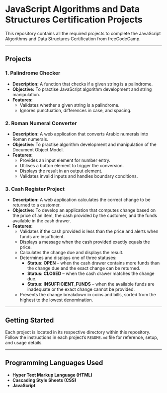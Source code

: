# JavaScript Algorithms and Data Structures Certification Projects

This repository contains all the required projects to complete the JavaScript Algorithms and Data Structures Certification from freeCodeCamp.

--------------------------------------------------------------------------------------------------------------------------

## Projects

### 1. Palindrome Checker
- **Description:** A function that checks if a given string is a palindrome.
- **Objective:** To practise JavaScript algorithm development and string manipulation.
- **Features:**
  - Validates whether a given string is a palindrome.
  - Ignores punctuation, differences in case, and spacing.

### 2. Roman Numeral Converter
- **Description:** A web application that converts Arabic numerals into Roman numerals.
- **Objective:** To practise algorithm development and manipulation of the Document Object Model.
- **Features:**
  - Provides an input element for number entry.
  - Utilises a button element to trigger the conversion.
  - Displays the result in an output element.
  - Validates invalid inputs and handles boundary conditions.

### 3. Cash Register Project
- **Description:** A web application calculates the correct change to be returned to a customer.
- **Objective:** To develop an application that computes change based on the price of an item, the cash provided by the customer, and the funds available in the cash drawer.
- **Features:**
  - Validates if the cash provided is less than the price and alerts when funds are insufficient.
  - Displays a message when the cash provided exactly equals the price.
  - Calculates the change due and displays the result.
  - Determines and displays one of three statuses:
    - **Status: OPEN** – when the cash drawer contains more funds than the change due and the exact change can be returned.
    - **Status: CLOSED** – when the cash drawer matches the change due.
    - **Status: INSUFFICIENT_FUNDS** – when the available funds are inadequate or the exact change cannot be provided.
  - Presents the change breakdown in coins and bills, sorted from the highest to the lowest denomination.

--------------------------------------------------------------------------------------------------------------------------

## Getting Started

Each project is located in its respective directory within this repository. Follow the instructions in each project’s `README.md` file for reference, setup, and usage details.

--------------------------------------------------------------------------------------------------------------------------

## Programming Languages Used

- **Hyper Text Markup Language (HTML)**  
- **Cascading Style Sheets (CSS)**  
- **JavaScript**
